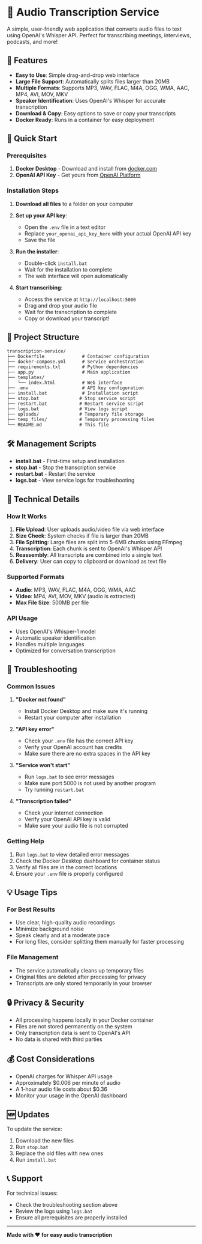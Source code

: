 # 🎤 Audio Transcription Service

A simple, user-friendly web application that converts audio files to text using OpenAI's Whisper API. Perfect for transcribing meetings, interviews, podcasts, and more!

## 🌟 Features

- **Easy to Use**: Simple drag-and-drop web interface
- **Large File Support**: Automatically splits files larger than 20MB
- **Multiple Formats**: Supports MP3, WAV, FLAC, M4A, OGG, WMA, AAC, MP4, AVI, MOV, MKV
- **Speaker Identification**: Uses OpenAI's Whisper for accurate transcription
- **Download & Copy**: Easy options to save or copy your transcripts
- **Docker Ready**: Runs in a container for easy deployment

## 🚀 Quick Start

### Prerequisites

1. **Docker Desktop** - Download and install from [docker.com](https://www.docker.com/products/docker-desktop/)
2. **OpenAI API Key** - Get yours from [OpenAI Platform](https://platform.openai.com/account/api-keys)

### Installation Steps

1. **Download all files** to a folder on your computer
2. **Set up your API key**:
   - Open the `.env` file in a text editor
   - Replace `your_openai_api_key_here` with your actual OpenAI API key
   - Save the file

3. **Run the installer**:
   - Double-click `install.bat`
   - Wait for the installation to complete
   - The web interface will open automatically

4. **Start transcribing**:
   - Access the service at `http://localhost:5000`
   - Drag and drop your audio file
   - Wait for the transcription to complete
   - Copy or download your transcript!

## 📁 Project Structure

```
transcription-service/
├── Dockerfile              # Container configuration
├── docker-compose.yml      # Service orchestration
├── requirements.txt        # Python dependencies
├── app.py                  # Main application
├── templates/
│   └── index.html          # Web interface
├── .env                    # API key configuration
├── install.bat             # Installation script
├── stop.bat               # Stop service script
├── restart.bat            # Restart service script
├── logs.bat               # View logs script
├── uploads/               # Temporary file storage
├── temp_files/            # Temporary processing files
└── README.md              # This file
```

## 🛠️ Management Scripts

- **install.bat** - First-time setup and installation
- **stop.bat** - Stop the transcription service
- **restart.bat** - Restart the service
- **logs.bat** - View service logs for troubleshooting

## 🔧 Technical Details

### How It Works

1. **File Upload**: User uploads audio/video file via web interface
2. **Size Check**: System checks if file is larger than 20MB
3. **File Splitting**: Large files are split into 5-6MB chunks using FFmpeg
4. **Transcription**: Each chunk is sent to OpenAI's Whisper API
5. **Reassembly**: All transcripts are combined into a single text
6. **Delivery**: User can copy to clipboard or download as text file

### Supported Formats

- **Audio**: MP3, WAV, FLAC, M4A, OGG, WMA, AAC
- **Video**: MP4, AVI, MOV, MKV (audio is extracted)
- **Max File Size**: 500MB per file

### API Usage

- Uses OpenAI's Whisper-1 model
- Automatic speaker identification
- Handles multiple languages
- Optimized for conversation transcription

## 🐛 Troubleshooting

### Common Issues

1. **"Docker not found"**
   - Install Docker Desktop and make sure it's running
   - Restart your computer after installation

2. **"API key error"**
   - Check your `.env` file has the correct API key
   - Verify your OpenAI account has credits
   - Make sure there are no extra spaces in the API key

3. **"Service won't start"**
   - Run `logs.bat` to see error messages
   - Make sure port 5000 is not used by another program
   - Try running `restart.bat`

4. **"Transcription failed"**
   - Check your internet connection
   - Verify your OpenAI API key is valid
   - Make sure your audio file is not corrupted

### Getting Help

1. Run `logs.bat` to view detailed error messages
2. Check the Docker Desktop dashboard for container status
3. Verify all files are in the correct locations
4. Ensure your `.env` file is properly configured

## 💡 Usage Tips

### For Best Results

- Use clear, high-quality audio recordings
- Minimize background noise
- Speak clearly and at a moderate pace
- For long files, consider splitting them manually for faster processing

### File Management

- The service automatically cleans up temporary files
- Original files are deleted after processing for privacy
- Transcripts are only stored temporarily in your browser

## 🔒 Privacy & Security

- All processing happens locally in your Docker container
- Files are not stored permanently on the system
- Only transcription data is sent to OpenAI's API
- No data is shared with third parties

## 💰 Cost Considerations

- OpenAI charges for Whisper API usage
- Approximately $0.006 per minute of audio
- A 1-hour audio file costs about $0.36
- Monitor your usage in the OpenAI dashboard

## 🆕 Updates

To update the service:
1. Download the new files
2. Run `stop.bat`
3. Replace the old files with new ones
4. Run `install.bat`

## 📞 Support

For technical issues:
- Check the troubleshooting section above
- Review the logs using `logs.bat`
- Ensure all prerequisites are properly installed

---

**Made with ❤️ for easy audio transcription**
